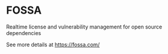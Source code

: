 # FOSSA

Realtime license and vulnerability management for open source dependencies

See more details at https://fossa.com/

